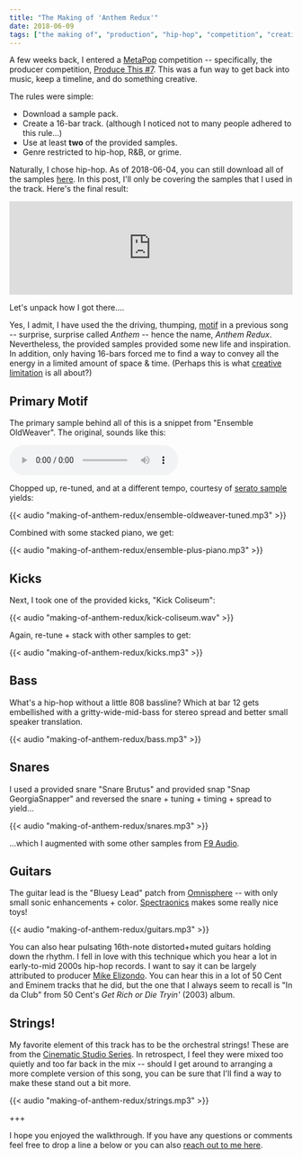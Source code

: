 ```yaml
---
title: "The Making of 'Anthem Redux'"
date: 2018-06-09
tags: ["the making of", "production", "hip-hop", "competition", "creativity"]
---
```

A few weeks back, I entered a [MetaPop](https://metapop.com/) competition --
specifically, the producer competition, [Produce This #7](https://metapop.com/pages/promos/native-sessions-bars).
This was a fun way to get back into music, keep a timeline, and do something creative.

The rules were simple:

- Download a sample pack.
- Create a 16-bar track. (although I noticed not to many people adhered to this rule...)
- Use at least **two** of the provided samples.
- Genre restricted to hip-hop, R&B, or grime.

Naturally, I chose hip-hop. As of 2018-06-04, you can still download all of the samples [here](https://metapop.com/pages/promos/native-sessions-bars?p=1). In this post,
I'll only be covering the samples that I used in the track. Here's the final result:

<iframe width="100%" height="166" scrolling="no" frameborder="no" allow="autoplay" src="https://w.soundcloud.com/player/?url=https%3A//api.soundcloud.com/tracks/446891328&color=%23ff5500&auto_play=false&hide_related=false&show_comments=true&show_user=true&show_reposts=false&show_teaser=true"></iframe>

Let's unpack how I got there....

Yes, I admit, I have used the the driving, thumping, [motif](http://www.dictionary.com/browse/motif) in
a previous song -- surprise, surprise called *Anthem* -- hence the name, *Anthem Redux*. Nevertheless,
the provided samples provided some new life and inspiration. In addition, only having
16-bars forced me to find a way to convey all the energy in a limited amount of space & time.
(Perhaps this is what [creative limitation](https://en.wikipedia.org/wiki/Creative_limitation) is all about?)

## Primary Motif
The primary sample behind all of this is a snippet from "Ensemble OldWeaver". The original,
sounds like this:

<audio controls>
  <source src="/audio/making-of-anthem-redux/ensemble-oldweaver-tuned.mp3" type="audio/mp3">
</audio>

<!-- {{< audio "making-of-anthem-redux/ensemble-oldweaver-orig.wav" >}} -->

Chopped up, re-tuned, and at a different tempo, courtesy of [serato sample](https://serato.com/sample) yields:

{{< audio "making-of-anthem-redux/ensemble-oldweaver-tuned.mp3" >}}

Combined with some stacked piano, we get:

{{< audio "making-of-anthem-redux/ensemble-plus-piano.mp3" >}}

## Kicks
Next, I took one of the provided kicks, "Kick Coliseum":

{{< audio "making-of-anthem-redux/kick-coliseum.wav" >}}

Again, re-tune + stack with other samples to get:

{{< audio "making-of-anthem-redux/kicks.mp3" >}}

## Bass
What's a hip-hop without a little 808 bassline? Which at bar 12 gets embellished
with a gritty-wide-mid-bass for stereo spread and better small speaker translation.

{{< audio "making-of-anthem-redux/bass.mp3" >}}

## Snares
I used a provided snare "Snare Brutus" and provided snap "Snap GeorgiaSnapper" and
reversed the snare + tuning + timing + spread to yield...

{{< audio "making-of-anthem-redux/snares.mp3" >}}

...which I augmented with some other samples from [F9 Audio](https://www.f9-audio.com/).

## Guitars
The guitar lead is the "Bluesy Lead" patch from [Omnisphere](https://www.spectrasonics.net/products/omnisphere/) -- with only small sonic enhancements + color. [Spectraonics](https://www.spectrasonics.net/) makes some really nice toys!

{{< audio "making-of-anthem-redux/guitars.mp3" >}}

You can also hear pulsating 16th-note distorted+muted guitars holding down the rhythm.
I fell in love with this technique which you hear a lot in early-to-mid 2000s hip-hop records.
I want to say it can be largely attributed to producer [Mike Elizondo](https://en.wikipedia.org/wiki/Mike_Elizondo).
You can hear this in a lot of 50 Cent and Eminem tracks that he did, but the one that
I always seem to recall is "In da Club" from 50 Cent's *Get Rich or Die Tryin'* (2003) album.

## Strings!
My favorite element of this track has to be the orchestral strings! These are from
the [Cinematic Studio Series](http://www.cinematicstudioseries.com/). In retrospect,
I feel they were mixed too quietly and too far back in the mix -- should I get
around to arranging a more complete version of this song, you can be sure that
I'll find a way to make these stand out a bit more.

{{< audio "making-of-anthem-redux/strings.mp3" >}}

<p></p>
<div class="tc">+++</div>

I hope you enjoyed the walkthrough. If you have any questions or comments feel
free to drop a line a below or you can also [reach out to me here](/contact).





